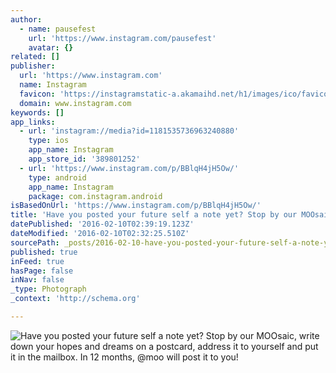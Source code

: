 ```yaml
---
author:
  - name: pausefest
    url: 'https://www.instagram.com/pausefest'
    avatar: {}
related: []
publisher:
  url: 'https://www.instagram.com'
  name: Instagram
  favicon: 'https://instagramstatic-a.akamaihd.net/h1/images/ico/favicon.ico/7cdab0872b15.ico'
  domain: www.instagram.com
keywords: []
app_links:
  - url: 'instagram://media?id=1181535736963240880'
    type: ios
    app_name: Instagram
    app_store_id: '389801252'
  - url: 'https://www.instagram.com/p/BBlqH4jH5Ow/'
    type: android
    app_name: Instagram
    package: com.instagram.android
isBasedOnUrl: 'https://www.instagram.com/p/BBlqH4jH5Ow/'
title: 'Have you posted your future self a note yet? Stop by our MOOsaic, write down your hopes and dreams on a postcard, address it to yourself and put it in the mailbox. In 12 months, @moo will post it to you!'
datePublished: '2016-02-10T02:39:19.123Z'
dateModified: '2016-02-10T02:32:25.510Z'
sourcePath: _posts/2016-02-10-have-you-posted-your-future-self-a-note-yet-stop-by-our-moo.md
published: true
inFeed: true
hasPage: false
inNav: false
_type: Photograph
_context: 'http://schema.org'

---
```

![Have you posted your future self a note yet&quest; Stop by our MOOsaic&comma; write down your hopes and dreams on a postcard&comma; address it to yourself and put it in the mailbox&period; In 12 months&comma; &commat;moo will post it to you&excl;](https://scontent.cdninstagram.com/t51.2885-15/s640x640/sh0.08/e35/12558811_954759384599496_1773859642_n.jpg?ig_cache_key=MTE4MTUzNTczNjk2MzI0MDg4MA%3D%3D.2)